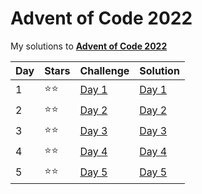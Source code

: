 # Advent of Code 2022
My solutions to **[Advent of Code 2022](https://adventofcode.com/2022/)**

| Day | Stars | Challenge                                     | Solution              |
| --- | ----- | --------------------------------------------- | --------------------- |
| 1   | ⭐⭐   | [Day 1](https://adventofcode.com/2022/day/1)  | [Day 1](code/day1.py) |
| 2   | ⭐⭐   | [Day 2](https://adventofcode.com/2022/day/2)  | [Day 2](code/day2.py) |
| 3   | ⭐⭐   | [Day 3](https://adventofcode.com/2022/day/3)  | [Day 3](code/day3.py) |
| 4   | ⭐⭐   | [Day 4](https://adventofcode.com/2022/day/4)  | [Day 4](code/day4.py) |
| 5   | ⭐⭐   | [Day 5](https://adventofcode.com/2022/day/5)  | [Day 5](code/day5.py) |
